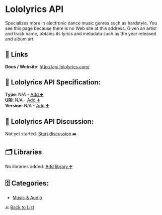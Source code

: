 # Lololyrics API

Specializes more in electronic dance music genres such as hardstyle. You see this page because there is no Web site at this address. Given an artist and track name, obtains its lyrics and metadata such as the year released and album art

##  🔗 Links
**Docs / Website**: http://api.lololyrics.com/

## 🧬 Lololyrics API Specification:
**Type**: N/A - [Add ➕](https://github.com/apis-list/apis-list/edit/main/apis.yaml#L11553)  
**URI**: N/A - [Add ➕](https://github.com/apis-list/apis-list/edit/main/apis.yaml#L11553)  
**Version**: N/A - [Add ➕](https://github.com/apis-list/apis-list/edit/main/apis.yaml#L11553)

## 💬 Lololyrics API Discussion:
Not yet started. [Start discussion ➡️](https://github.com/apis-list/apis-list/discussions/new)

## 🗂️ Libraries

No libraries added. [Add library ➕](https://github.com/apis-list/apis-list/edit/main/apis.yaml#L11553)    


## 🗄️ Categories:
- [Music & Audio](https://github.com/apis-list/apis-list#music--audio-)

🔙  [Back to List](https://github.com/apis-list/apis-list)
